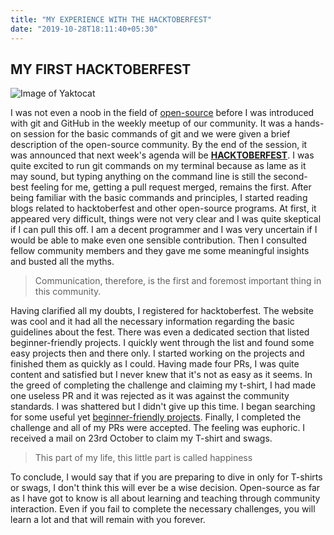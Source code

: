```yaml
---
title: "MY EXPERIENCE WITH THE HACKTOBERFEST"
date: "2019-10-28T18:11:40+05:30"
---
```


## MY FIRST HACKTOBERFEST

![Image of Yaktocat](https://encrypted-tbn0.gstatic.com/images?q=tbn:ANd9GcSMtbvM5SkYMxDSU9QdMPfXDO1rCf9RpJh7preSxGgOLkOK_AhuzbcCPmQsxQ&s)

I was not even a noob in the field of [open-source](https://osdcblog.netlify.com/Open-source-M1/)
before I was introduced with git and GitHub in 
the weekly meetup of our community.
It was a hands-on session for the basic commands
of git and we were given a brief description of
the open-source community.
By the end of the session, it was announced that next
week's agenda will be [**HACKTOBERFEST**](https://hacktoberfest.digitalocean.com/). 
I was quite excited to run git commands on my terminal
because as lame as it may sound, but typing anything
on the command line is still the second-best feeling 
for me, getting a pull request merged, remains the
first. After being familiar with the basic commands and
principles, I started reading blogs related to hacktoberfest
and other open-source programs.
At first, it appeared very difficult, things were not very 
clear and I was quite skeptical if I can pull this off.
I am a decent programmer and I was very uncertain if I would
be able to make even one sensible contribution.
Then I consulted fellow community members and they gave me 
some meaningful insights and busted all the myths.
>Communication, therefore, is the first and foremost important
>thing in this community.
 
Having clarified all my doubts, I registered for hacktoberfest. 
The website was cool and it had all the necessary information
regarding the basic guidelines about the fest. 
There was even a dedicated section that listed beginner-friendly projects.
I quickly went through the list and found some easy projects then and
there only. 
I started working on the projects and finished them as quickly as I could.
Having made four PRs, I was quite content and satisfied but I never
knew that it's not as easy as it seems.
In the greed of completing the challenge
and claiming my t-shirt, I had made one useless PR and it was 
rejected as it was against the community standards.
I was shattered but I didn't give up this time.
I began searching for some useful yet [beginner-friendly projects](https://www.firsttimersonly.com/).
Finally, I completed the challenge and all of my PRs were accepted.
The feeling was euphoric.
I received a mail on 23rd October to claim my T-shirt and swags.
>This part of my life, this little part is called happiness 

To conclude, I would say that if you are preparing to dive in only
for T-shirts or swags, I don't think this will ever be a wise decision.
Open-source as far as I have got to know is all about learning and
teaching through community interaction.
Even if you fail to complete the necessary challenges,
you will learn a lot and that will remain with you forever.
